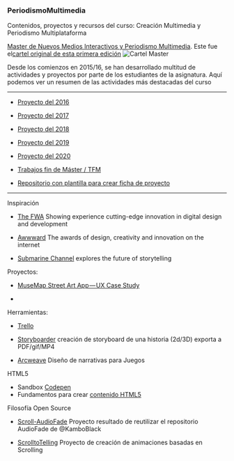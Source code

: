 ### PeriodismoMultimedia 

Contenidos, proyectos y recursos del curso: Creación Multimedia y Periodismo Multiplataforma

[Master de Nuevos Medios Interactivos y Periodismo Multimedia](https://masteres.ugr.es/newmedia_periodismomultimedia/). Este fue el[cartel original de esta primera edición](https://github.com/mgea/PeriodismoMultimedia/blob/master/2016/Cartel_Nuevos%20medios%20Interactivos.pdf) 
![Cartel Master](https://github.com/mgea/PeriodismoMultimedia/blob/master/2016/CartelNMI2015-16.png)

Desde los comienzos en 2015/16, se han desarrollado multitud de actividades y proyectos por parte de los estudiantes de la asignatura. Aquí podemos ver un resumen de las actividades más destacadas del curso 


---


- [Proyecto del 2016](https://github.com/mgea/PeriodismoMultimedia/blob/master/2016/README.md) 



- [Proyecto del 2017](https://github.com/mgea/PeriodismoMultimedia/blob/master/2017/README.md) 



- [Proyecto del 2018](https://github.com/mgea/PeriodismoMultimedia/blob/master/2018/readme.md) 


- [Proyecto del 2019](https://github.com/mgea/PeriodismoMultimedia/blob/master/2019/readme.md) 

- [Proyecto del 2020](https://github.com/mgea/PeriodismoMultimedia/blob/master/2020/readme.md) 


- [Trabajos fin de Máster / TFM](https://github.com/mgea/PeriodismoMultimedia/blob/master/TFM/readme.md)

- [Repositorio con plantilla para crear ficha de proyecto](https://github.com/mgea/PeriodismoMultimedia_Template)

---

Inspiración

- [The FWA](https://thefwa.com) Showing experience cutting-edge innovation in digital design and development  

- [Awwward](https://www.awwwards.com) The awards of design, creativity and innovation on the internet 

- [Submarine Channel](https://submarinechannel.com) explores the future of storytelling

Proyectos: 

- [MuseMap Street Art App — UX Case Study](https://blog.prototypr.io/musemap-street-art-app-ux-case-study-9bec6a99823b)

- 

Herramientas: 

- [Trello](https://trello.com/b/3YjvDccp/proyectomultimedia)

- [Storyboarder](https://wonderunit.com/storyboarder/) creación de storyboard de una historia (2d/3D) exporta a PDF/gif/MP4
- [Arcweave](https://arcweave.com) Diseño de narrativas para Juegos




HTML5 

- Sandbox [Codepen](https://codepen.io)
- Fundamentos para crear [contenido HTML5](https://github.com/mgea/PeriodismoMultimedia/blob/master/html5/readme.md)

Filosofía Open Source

- [Scroll-AudioFade](https://github.com/mgea/AudioFade) Proyecto resultado de reutilizar el repositorio AudioFade de @KamboBlack  

- [ScrolltoTelling](https://github.com/mgea/ScrolltoTelling) Proyecto de creación de animaciones basadas en Scrolling

